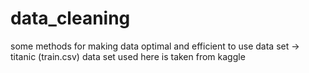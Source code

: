 # data_cleaning
some methods for making data optimal and efficient to use
data set -> titanic (train.csv)
data set used here is taken from kaggle 

